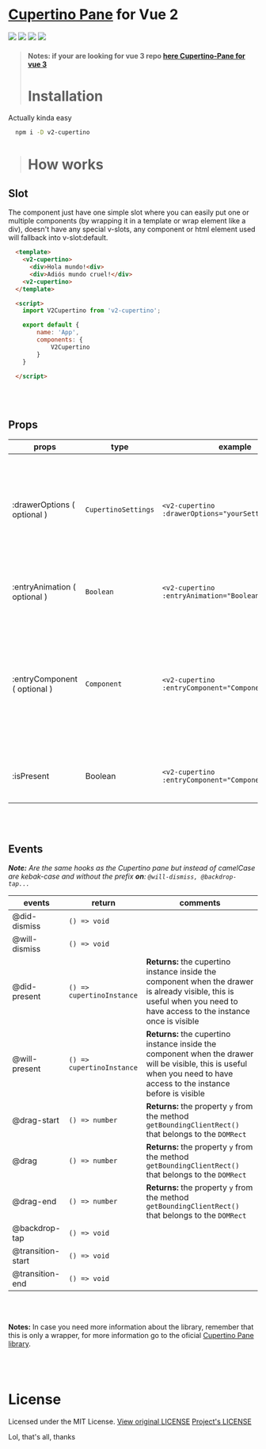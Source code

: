 # [Cupertino Pane](https://github.com/roman-rr/cupertino-pane#cupertino-pane) for Vue 2

<img src="https://img.shields.io/badge/vuejs%20-%2335495e.svg?&style=for-the-badge&logo=vue.js&logoColor=%234FC08D"/> <img src="https://img.shields.io/badge/typescript%20-%23007ACC.svg?&style=for-the-badge&logo=typescript&logoColor=white"/> <img src="https://img.shields.io/badge/github%20-%23121011.svg?&style=for-the-badge&logo=github&logoColor=white"/> <img src="https://img.shields.io/badge/javascript%20-%23323330.svg?&style=for-the-badge&logo=javascript&logoColor=%23F7DF1E"/>

> #### Notes: if your are looking for vue 3 repo [here Cupertino-Pane for vue 3](https://github.com/Devrax/v3-cupertino)
> # Installation

Actually kinda easy

```sh
  npm i -D v2-cupertino
```

> # How works


## **Slot**

The component just have one simple slot where you can easily put one or multiple components (by wrapping it in a template or wrap element like a div), doesn't have any special v-slots, any component or html element used will fallback into v-slot:default.

```html
  <template>
    <v2-cupertino>
      <div>Hola mundo!<div>
      <div>Adiós mundo cruel!</div>
    <v2-cupertino>
  </template>

  <script>
    import V2Cupertino from 'v2-cupertino';

    export default {
        name: 'App',
        components: {
            V2Cupertino
        }
    }

  </script>
```

<br>
<br>

## **Props**
| props | type | example | comments |
|-|-|-|-|
| :drawerOptions ( optional ) | `CupertinoSettings` |  `<v2-cupertino :drawerOptions="yourSettingsObject">` | The same as the Cupertinos Options; **constraints** you cannot override cupertino's callbacks even if you specified in the `CupertinoSettings`' Object|
| :entryAnimation ( optional ) | `Boolean` | `<v2-cupertino :entryAnimation="Boolean">` | Whether the drawer should present, destroy or hide with a smooth animation |
| :entryComponent ( optional ) | `Component` | `<v2-cupertino :entryComponent="Component">` | The component itself use slots, but I think it would be faster to toggle between component from scripts instead of using v-if also components remember their state because are wrapped by `<keep-alive>` tag|
|:isPresent | Boolean | `<v2-cupertino :entryComponent="Component">` | Whether the component should be present or hide, when initialize; **default:** true |

<br>
<br>

## **Events**
 _**Note:** Are the same hooks as the Cupertino pane but instead of camelCase are kebak-case and without the prefix **on**: `@will-dismiss, @backdrop-tap...`_


| events | return | comments |
| - | - | - |
| @did-dismiss | `() => void` | |
| @will-dismiss | `() => void` | |
| @did-present | `() => cupertinoInstance` | **Returns:** the cupertino instance inside the component when the drawer is already visible, this is useful when you need to have access to the instance once is visible  | 
| @will-present | `() => cupertinoInstance` | **Returns:** the cupertino instance inside the component when the drawer will be visible, this is useful when you need to have access to the instance before is visible | 
| @drag-start | `() => number` | **Returns:** the property `y` from the method `getBoundingClientRect()` that belongs to the `DOMRect` |
| @drag | `() => number` | **Returns:** the property `y` from the method `getBoundingClientRect()` that belongs to the `DOMRect` |
| @drag-end | `() => number` | **Returns:** the property `y` from the method `getBoundingClientRect()` that belongs to the `DOMRect` |
| @backdrop-tap | `() => void` | |
| @transition-start | `() => void` | |
| @transition-end | `() => void` | |

<br>
<br>


  **Notes:** In case you need more information about the library, remember that this is only a wrapper, for more information go to the oficial [Cupertino Pane library](https://github.com/roman-rr/cupertino-pane/blob/master/README.md).

<br>
<br>

# License
Licensed under the MIT License. [View original LICENSE](https://github.com/roman-rr/cupertino-pane/blob/master/LICENSE) [Project's LICENSE](/LICENSE)

Lol, that's all, thanks


